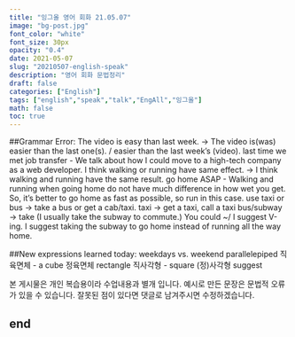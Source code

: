 ```yaml
---
title: "잉그올 영어 회화 21.05.07"
image: "bg-post.jpg"
font_color: "white"
font_size: 30px
opacity: "0.4"
date: 2021-05-07
slug: "20210507-english-speak"
description: "영어 회화 문법정리"
draft: false
categories: ["English"]
tags: ["english","speak","talk","EngAll","잉그올"]
math: false
toc: true
---
```


##Grammar Error:
The video is easy than last week. → The video is(was)  easier than the last one(s). / easier than the last week’s (video).
last time we met
job transfer - We talk about how I could move to a high-tech company as a web developer.
I think walking or running have same effect. → I think walking and running have the same result.
go home ASAP - 
Walking and running when going home do not have much difference in how wet you get.
So, it’s better to go home as fast as possible, so run in this case.
use taxi or bus → take a bus or get a cab/taxi.
taxi → get a taxi, call a taxi
bus/subway → take (I usually take the subway to commute.)
You could ~/ I suggest V-ing.
I suggest taking the subway to go home instead of running all the way home.

##New expressions learned today: 
weekdays vs. weekend
parallelepiped 직육면체 -  a cube 정육면체
rectangle 직사각형 -  square (정)사각형
suggest 



본 게시물은 개인 복습용이라 수업내용과 별개 입니다.
예시로 만든 문장은 문법적 오류가 있을 수 있습니다. 
잘못된 점이 있다면 댓글로 남겨주시면 수정하겠습니다. 


## end